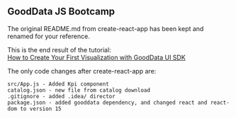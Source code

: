 ## GoodData JS Bootcamp

The original README.md from create-react-app has been kept
and renamed for your reference. 

This is the end result of the tutorial:  
[How to Create Your First Visualization with GoodData UI SDK](https://help.gooddata.com/display/bHsp5IhQjuz0e6HS0s76/How+to+Create+Your+First+Visualization+with+GoodData+UI+SDK)

The only code changes after create-react-app are:

```
src/App.js - Added Kpi component
catalog.json - new file from catalog download
.gitignore - added .idea/ director
package.json - added gooddata dependency, and changed react and react-dom to version 15
```
